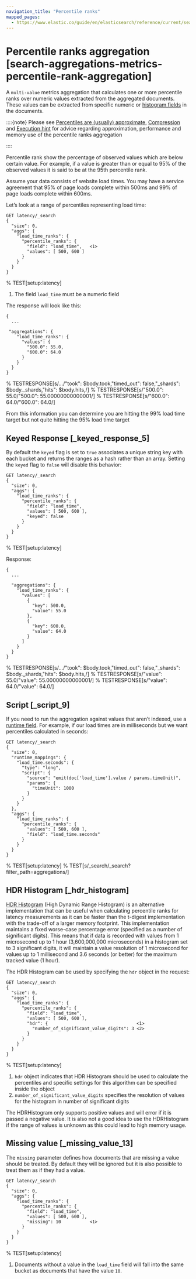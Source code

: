 ```yaml
---
navigation_title: "Percentile ranks"
mapped_pages:
  - https://www.elastic.co/guide/en/elasticsearch/reference/current/search-aggregations-metrics-percentile-rank-aggregation.html
---
```


# Percentile ranks aggregation [search-aggregations-metrics-percentile-rank-aggregation]


A `multi-value` metrics aggregation that calculates one or more percentile ranks over numeric values extracted from the aggregated documents. These values can be extracted from specific numeric or [histogram fields](/reference/elasticsearch/mapping-reference/histogram.md) in the documents.

::::{note}
Please see [Percentiles are (usually) approximate](/reference/data-analysis/aggregations/search-aggregations-metrics-percentile-aggregation.md#search-aggregations-metrics-percentile-aggregation-approximation), [Compression](/reference/data-analysis/aggregations/search-aggregations-metrics-percentile-aggregation.md#search-aggregations-metrics-percentile-aggregation-compression) and [Execution hint](/reference/data-analysis/aggregations/search-aggregations-metrics-percentile-aggregation.md#search-aggregations-metrics-percentile-aggregation-execution-hint) for advice regarding approximation, performance and memory use of the percentile ranks aggregation

::::


Percentile rank show the percentage of observed values which are below certain value. For example, if a value is greater than or equal to 95% of the observed values it is said to be at the 95th percentile rank.

Assume your data consists of website load times. You may have a service agreement that 95% of page loads complete within 500ms and 99% of page loads complete within 600ms.

Let’s look at a range of percentiles representing load time:

```console
GET latency/_search
{
  "size": 0,
  "aggs": {
    "load_time_ranks": {
      "percentile_ranks": {
        "field": "load_time",   <1>
        "values": [ 500, 600 ]
      }
    }
  }
}
```
%  TEST[setup:latency]

1. The field `load_time` must be a numeric field


The response will look like this:

```console-result
{
  ...

 "aggregations": {
    "load_time_ranks": {
      "values": {
        "500.0": 55.0,
        "600.0": 64.0
      }
    }
  }
}
```
%  TESTRESPONSE[s/\.\.\./"took": $body.took,"timed_out": false,"_shards": $body._shards,"hits": $body.hits,/]
%  TESTRESPONSE[s/"500.0": 55.0/"500.0": 55.00000000000001/]
%  TESTRESPONSE[s/"600.0": 64.0/"600.0": 64.0/]

From this information you can determine you are hitting the 99% load time target but not quite hitting the 95% load time target

## Keyed Response [_keyed_response_5]

By default the `keyed` flag is set to `true` associates a unique string key with each bucket and returns the ranges as a hash rather than an array. Setting the `keyed` flag to `false` will disable this behavior:

```console
GET latency/_search
{
  "size": 0,
  "aggs": {
    "load_time_ranks": {
      "percentile_ranks": {
        "field": "load_time",
        "values": [ 500, 600 ],
        "keyed": false
      }
    }
  }
}
```
%  TEST[setup:latency]

Response:

```console-result
{
  ...

  "aggregations": {
    "load_time_ranks": {
      "values": [
        {
          "key": 500.0,
          "value": 55.0
        },
        {
          "key": 600.0,
          "value": 64.0
        }
      ]
    }
  }
}
```
%  TESTRESPONSE[s/\.\.\./"took": $body.took,"timed_out": false,"_shards": $body._shards,"hits": $body.hits,/]
%  TESTRESPONSE[s/"value": 55.0/"value": 55.00000000000001/]
%  TESTRESPONSE[s/"value": 64.0/"value": 64.0/]


## Script [_script_9]

If you need to run the aggregation against values that aren’t indexed, use a [runtime field](docs-content://manage-data/data-store/mapping/runtime-fields.md). For example, if our load times are in milliseconds but we want percentiles calculated in seconds:

```console
GET latency/_search
{
  "size": 0,
  "runtime_mappings": {
    "load_time.seconds": {
      "type": "long",
      "script": {
        "source": "emit(doc['load_time'].value / params.timeUnit)",
        "params": {
          "timeUnit": 1000
        }
      }
    }
  },
  "aggs": {
    "load_time_ranks": {
      "percentile_ranks": {
        "values": [ 500, 600 ],
        "field": "load_time.seconds"
      }
    }
  }
}
```
%  TEST[setup:latency]
%  TEST[s/_search/_search?filter_path=aggregations/]


## HDR Histogram [_hdr_histogram]

[HDR Histogram](https://github.com/HdrHistogram/HdrHistogram) (High Dynamic Range Histogram) is an alternative implementation that can be useful when calculating percentile ranks for latency measurements as it can be faster than the t-digest implementation with the trade-off of a larger memory footprint. This implementation maintains a fixed worse-case percentage error (specified as a number of significant digits). This means that if data is recorded with values from 1 microsecond up to 1 hour (3,600,000,000 microseconds) in a histogram set to 3 significant digits, it will maintain a value resolution of 1 microsecond for values up to 1 millisecond and 3.6 seconds (or better) for the maximum tracked value (1 hour).

The HDR Histogram can be used by specifying the `hdr` object in the request:

```console
GET latency/_search
{
  "size": 0,
  "aggs": {
    "load_time_ranks": {
      "percentile_ranks": {
        "field": "load_time",
        "values": [ 500, 600 ],
        "hdr": {                                  <1>
          "number_of_significant_value_digits": 3 <2>
        }
      }
    }
  }
}
```
%  TEST[setup:latency]

1. `hdr` object indicates that HDR Histogram should be used to calculate the percentiles and specific settings for this algorithm can be specified inside the object
2. `number_of_significant_value_digits` specifies the resolution of values for the histogram in number of significant digits


The HDRHistogram only supports positive values and will error if it is passed a negative value. It is also not a good idea to use the HDRHistogram if the range of values is unknown as this could lead to high memory usage.


## Missing value [_missing_value_13]

The `missing` parameter defines how documents that are missing a value should be treated. By default they will be ignored but it is also possible to treat them as if they had a value.

```console
GET latency/_search
{
  "size": 0,
  "aggs": {
    "load_time_ranks": {
      "percentile_ranks": {
        "field": "load_time",
        "values": [ 500, 600 ],
        "missing": 10           <1>
      }
    }
  }
}
```
%  TEST[setup:latency]

1. Documents without a value in the `load_time` field will fall into the same bucket as documents that have the value `10`.



